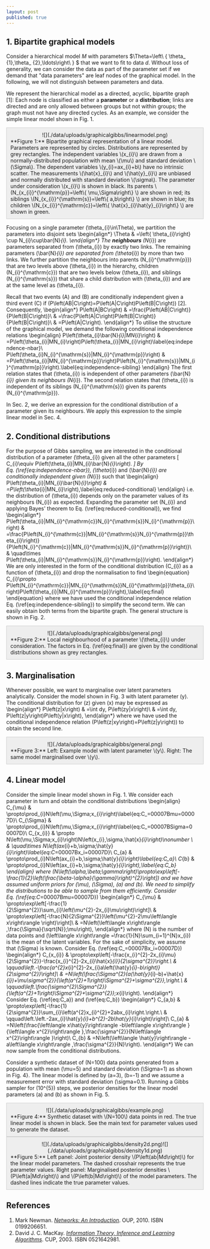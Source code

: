 ```yaml
---
layout: post
published: true
---
```



## 1\. Bipartite graphical models

Consider a hierarchical model $M$ with parameters $\Theta=\left\ { \theta_ {1},\theta_ {2},\ldots\right\ } $ that we want to fit to data $d$. Without loss of generality, we can consider the data as part of the parameter set if we demand that "data parameters" are leaf nodes of the graphical model. In the following, we will not distinguish between parameters and data.

We represent the hierarchical model as a directed, acyclic, bipartite graph [1]: Each node is classified as either a **parameter** or a **distribution**; links are directed and are only allowed between groups but not within groups; the graph must not have any directed cycles. As an example, we consider the simple linear model shown in Fig. 1.

<style scoped="" type="text/css">div.figure { background: #EEE; border: #CCC solid 1px; width: 100%; padding: 10px; };</style>

<div class="figure">

<center>![](./data/uploads/graphicalgibbs/linearmodel.png)</center>

<div>**Figure 1:** Bipartite graphical representation of a linear model. Parameters are represented by circles. Distributions are represented by grey rectangles. The independent variables \(x_{i}\) are drawn from a normally-distributed population with mean \(\mu\) and standard deviation \(\Sigma\). The dependent variables \(y_{i}=ax_{i}+b\) have no intrinsic scatter. The measurements \(\hat{x}_{i}\) and \(\hat{y}_{i}\) are unbiased and normally distributed with standard deviation \(\sigma\). The parameter under consideration \(x_{i}\) is shown in black. Its parents \(N_{x_{i}}^{\mathrm{p}}=\left\{ \mu,\Sigma\right\} \) are shown in red; its siblings \(N_{x_{i}}^{\mathrm{s}}=\left\{ a,b\right\} \) are shown in blue; its children \(N_{x_{i}}^{\mathrm{c}}=\left\{ \hat{x}_{i}\hat{y}_{i}\right\} \) are shown in green.</div>

</div>

Focusing on a single parameter \(\theta_{i}\in\Theta\), we partition the parameters into disjoint sets \begin{align*} \Theta & =\left\{ \theta_{i}\right\} \cup N_{i}\cup\bar{N}_{i}. \end{align*} The **neighbours** \(N_{i}\) are parameters separated from \(\theta_{i}\) by exactly two links. The remaining parameters \(\bar{N}_{i}\) are separated from \(\theta_{i}\) by more than two links. We further partition the neighbours into parents \(N_{i}^{\mathrm{p}}\) that are two levels above \(\theta_{i}\) in the hierarchy, children \(N_{i}^{\mathrm{c}}\) that are two levels below \(\theta_{i}\), and siblings \(N_{i}^{\mathrm{s}}\) that share a child distribution with \(\theta_{i}\) and are at the same level as \(\theta_{i}\).

Recall that two events \(A\) and \(B\) are conditionally independent given a third event \(C\) if \(P\left(AB|C\right)=P\left(A|C\right)P\left(B|C\right)\) [2]. Consequently, \begin{align*} P\left(A|BC\right) & =\frac{P\left(AB|C\right)}{P\left(B|C\right)}\\ & =\frac{P\left(A|C\right)P\left(B|C\right)}{P\left(B|C\right)}\\ & =P\left(A|C\right). \end{align*} To utilise the structure of the graphical model, we demand the following conditional independence relations \begin{align} P\left(\theta_{i}\bar{N}_{i}|MN_{i}\right) & =P\left(\theta_{i}|MN_{i}\right)P\left(\theta_{i}|MN_{i}\right)\label{eq:independence-nbar}\\ P\left(\theta_{i}N_{i}^{\mathrm{s}}|MN_{i}^{\mathrm{p}}\right) & =P\left(\theta_{i}|MN_{i}^{\mathrm{p}}\right)P\left(N_{i}^{\mathrm{s}}|MN_{i}^{\mathrm{p}}\right).\label{eq:independence-sibling} \end{align} The first relation states that \(\theta_{i}\) is independent of other parameters \(\bar{N}_{i}\) given its neighbours \(N_{i}\). The second relation states that \(\theta_{i}\) is independent of its siblings \(N_{i}^{\mathrm{s}}\) given its parents \(N_{i}^{\mathrm{p}}\).

In Sec. 2, we derive an expression for the conditional distribution of a parameter given its neighbours. We apply this expression to the simple linear model in Sec. 4.

## 2\. Conditional distributions

For the purpose of Gibbs sampling, we are interested in the conditional distribution of a parameter \(\theta_{i}\) given all the other parameters \[ C_{i}\equiv P\left(\theta_{i}|MN_{i}\bar{N}_{i}\right). \] By Eq. (\ref{eq:independence-nbar}), \(\theta_{i}\) and \(\bar{N}_{i}\) are conditionally independent given \(N_{i}\) such that \begin{align} P\left(\theta_{i}|MN_{i}\bar{N}_{i}\right) & =P\left(\theta_{i}|MN_{i}\right),\label{eq:reduced-conditional} \end{align} i.e. the distribution of \(\theta_{i}\) depends only on the parameter values of its neighbours \(N_{i}\) as expected. Expanding the parameter set \(N_{i}\) and applying Bayes' theorem to Eq. (\ref{eq:reduced-conditional}), we find \begin{align*} P\left(\theta_{i}|MN_{i}^{\mathrm{c}}N_{i}^{\mathrm{s}}N_{i}^{\mathrm{p}}\right) & =\frac{P\left(N_{i}^{\mathrm{c}}|MN_{i}^{\mathrm{s}}N_{i}^{\mathrm{p}}\theta_{i}\right)}{P\left(N_{i}^{\mathrm{c}}|MN_{i}^{\mathrm{s}}N_{i}^{\mathrm{p}}\right)}\\ & \quad\times P\left(\theta_{i}|MN_{i}^{\mathrm{s}}N_{i}^{\mathrm{p}}\right). \end{align*} We are only interested in the form of the conditional distribution \(C_{i}\) as a function of \(\theta_{i}\) and drop the normalisation to find \begin{equation} C_{i}\propto P\left(N_{i}^{\mathrm{c}}|MN_{i}^{\mathrm{s}}N_{i}^{\mathrm{p}}\theta_{i}\right)P\left(\theta_{i}|MN_{i}^{\mathrm{p}}\right),\label{eq:final} \end{equation} where we have used the conditional independence relation Eq. (\ref{eq:independence-sibling}) to simplify the second term. We can easily obtain both terms from the bipartite graph. The general structure is shown in Fig. 2.

<div class="figure">

<center>![](./data/uploads/graphicalgibbs/general.png)</center>

<div>**Figure 2:** Local neighbourhood of a parameter \(\theta_{i}\) under consideration. The factors in Eq. (\ref{eq:final}) are given by the conditional distributions shown as grey rectangles.</div>

</div>

## 3\. Marginalisation

Whenever possible, we want to marginalise over latent parameters analytically. Consider the model shown in Fig. 3 with latent parameter \(y\). The conditional distribution for \(z\) given \(x\) may be expressed as \begin{align*} P\left(z|x\right) & =\int dy\, P\left(zy|x\right)\\ & =\int dy\, P\left(z|y\right)P\left(y|x\right), \end{align*} where we have used the conditional independence relation \(P\left(z|xy\right)=P\left(z|y\right)\) to obtain the second line.

<div class="figure">

<center>![](./data/uploads/graphicalgibbs/general.png)</center>

<div>**Figure 3:** Left: Example model with latent parameter \(y\). Right: The same model marginalised over \(y\).</div>

</div>

## 4\. Linear model

Consider the simple linear model shown in Fig. 1\. We consider each parameter in turn and obtain the conditional distributions \begin{align} C_{\mu} & \propto\prod_{i}N\left(\mu,\Sigma;x_{i}\right)\label{eq:C_=00007Bmu=00007D}\\ C_{\Sigma} & \propto\prod_{i}N\left(\mu,\Sigma;x_{i}\right)\label{eq:C_=00007BSigma=00007D}\\ C_{x_{i}} & \propto N\left(\mu,\Sigma;x_{i}\right)N\left(x_{i},\sigma,\hat{x}_{i}\right)\nonumber \\ & \quad\times N\left(ax_{i}+b,\sigma;\hat{y}_{i}\right)\label{eq:C_=00007Bx_i=00007D}\\ C_{a} & \propto\prod_{i}N\left(ax_{i}+b,\sigma;\hat{y}_{i}\right)\label{eq:C_a}\\ C_{b} & \propto\prod_{i}N\left(ax_{i}+b,\sigma;\hat{y}_{i}\right),\label{eq:C_b} \end{align} where \(N\left(\alpha,\beta;\gamma\right)\propto\exp\left[-\frac{1}{2}\left(\frac{\beta-\alpha}{\gamma}\right)^{2}\right]\) and we have assumed uniform priors for \(\mu\), \(\Sigma\), \(a\) and \(b\). We need to simplify the distributions to be able to sample from them efficiently. Consider Eq. (\ref{eq:C_=00007Bmu=00007D}) \begin{align*} C_{\mu} & \propto\exp\left[-\frac{1}{2\Sigma^{2}}\sum_{i}\left(\mu^{2}-2x_{i}\mu\right)\right]\\ & \propto\exp\left[-\frac{N}{2\Sigma^{2}}\left(\mu^{2}-2\mu\left\langle x\right\rangle \right)\right]\\ & =N\left(\left\langle x\right\rangle ,\frac{\Sigma}{\sqrt{N}};\mu\right), \end{align*} where \(N\) is the number of data points and \(\left\langle x\right\rangle =\frac{1}{N}\sum_{i=1}^{N}x_{i}\) is the mean of the latent variables. For the sake of simplicity, we assume that \(\Sigma\) is known. Consider Eq. (\ref{eq:C_=00007Bx_i=00007D}) \begin{align*} C_{x_{i}} & \propto\exp\left[-\frac{x_{i}^{2}-2x_{i}\mu}{2\Sigma^{2}}-\frac{x_{i}^{2}-2x_{i}\hat{x}_{i}}{2\sigma^{2}}\right.\\ & \qquad\left.-\frac{a^{2}x_{i}^{2}-2x_{i}a\left(\hat{y}_{i}-b\right)}{2\sigma^{2}}\right]\\ & =N\left(\frac{\Sigma^{2}(a(\hat{y}_{i}-b)+\hat{x}_{i})+\mu\sigma^{2}}{\left(a^{2}+1\right)\Sigma^{2}+\sigma^{2}},\right.\\ & \qquad\left.\frac{\sigma^{2}\Sigma^{2}}{\left(a^{2}+1\right)\Sigma^{2}+\sigma^{2}};x_{i}\right). \end{align*} Consider Eq. (\ref{eq:C_a}) and (\ref{eq:C_b}) \begin{align*} C_{a,b} & \propto\exp\left[-\frac{1}{2\sigma^{2}}\sum_{i}\left(a^{2}x_{i}^{2}+2abx_{i}\right.\right.\\ & \qquad\left.\left.-2ax_{i}\hat{y}_{i}+b^{2}-2b\hat{y}_{i}\right)\right]\\ C_{a} & =N\left(\frac{\left\langle x\hat{y}\right\rangle -b\left\langle x\right\rangle }{\left\langle x^{2}\right\rangle },\frac{\sigma^{2}}{N\left\langle x^{2}\right\rangle }\right)\\ C_{b} & =N\left(\left\langle \hat{y}\right\rangle -a\left\langle x\right\rangle ,\frac{\sigma^{2}}{N}\right). \end{align*} We can now sample from the conditional distributions.

Consider a synthetic dataset of \(N=100\) data points generated from a population with mean \(\mu=5\) and standard deviation \(\Sigma=1\) as shown in Fig. 4}. The linear model is defined by \(a=3\), \(b=-1\) and we assume a measurement error with standard deviation \(\sigma=0.1\). Running a Gibbs sampler for \(10^{5}\) steps, we posterior densities for the linear model parameters \(a\) and \(b\) as shown in Fig. 5.

<div class="figure">

<center>![](./data/uploads/graphicalgibbs/example.png)</center>

<div>**Figure 4:** Synthetic dataset with \(N=100\) data points in red. The true linear model is shown in black. See the main text for parameter values used to generate the dataset.</div>

</div>

<div class="figure">

<center>![](./data/uploads/graphicalgibbs/density2d.png)![](./data/uploads/graphicalgibbs/density1d.png)</center>

<div>**Figure 5:** Left panel: Joint posterior density \(P\left(ab|Md\right)\) for the linear model parameters. The dashed crosshair represents the true parameter values. Right panel: Marginalised posterior densities \(P\left(a|Md\right)\) and \(P\left(b|Md\right)\) of the model parameters. The dashed lines indicate the true parameter values.</div>

</div>

## References

1.  Mark Newman. _[Networks: An Introduction](http://www.amazon.co.uk/Networks-Introduction-Mark-Newman/dp/0199206651)_. OUP, 2010\. ISBN 0199206651.
2.  David J. C. MacKay. _[Information Theory, Inference and Learning Algorithms](http://www.amazon.co.uk/Information-Theory-Inference-Learning-Algorithms/dp/0521642981)_. CUP, 2003\. ISBN 0521642981.
